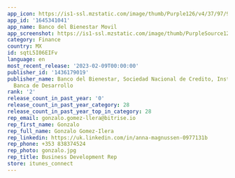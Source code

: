```yaml
---
app_icon: https://is1-ssl.mzstatic.com/image/thumb/Purple126/v4/37/97/97/3797979a-8691-b518-83c7-10f074ba993d/AppIcon-1x_U007emarketing-0-7-0-85-220.png/1024x1024bb.png
app_id: '1645341041'
app_name: Banco del Bienestar Movil
app_screenshot: https://is1-ssl.mzstatic.com/image/thumb/PurpleSource122/v4/48/88/97/4888975e-1a3f-a4a1-646b-311f307ae0f7/091d0821-b2b3-4771-813a-b14d1af29554_Pantalla_6-5_app_1242x2688-02.jpg/1242x2688bb.png
category: Finance
country: MX
id: sqtL5I06EIFv
language: en
most_recent_release: '2023-02-09T00:00:00'
publisher_id: '1436179019'
publisher_name: Banco del Bienestar, Sociedad Nacional de Credito, Institucion de
  Banca de Desarrollo
rank: '2'
release_count_in_past_year: '0'
release_count_in_past_year_category: 28
release_count_in_past_year_top_in_category: 28
rep_email: gonzalo.gomez-llera@bitrise.io
rep_first_name: Gonzalo
rep_full_name: Gonzalo Gomez-Ilera
rep_linkedin: https://uk.linkedin.com/in/anna-magnussen-0977131b
rep_phone: +353 838374524
rep_photo: gonzalo.jpg
rep_title: Business Development Rep
store: itunes_connect
---
```

